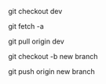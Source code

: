 git checkout dev

git fetch -a

git pull origin dev

git checkout -b new branch

git push origin new branch

